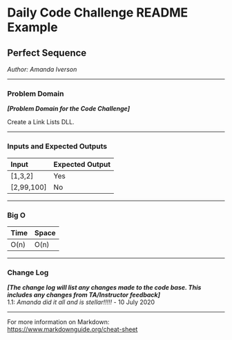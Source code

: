 # Daily Code Challenge README Example

## Perfect Sequence
*Author: Amanda Iverson*

---

### Problem Domain
***[Problem Domain for the Code Challenge]***

Create a Link Lists DLL.

---

### Inputs and Expected Outputs

| Input | Expected Output |
| :----------- | :----------- |
| [1,3,2] | Yes |
| [2,99,100] | No |


---

### Big O


| Time | Space |
| :----------- | :----------- |
| O(n) | O(n) |

---

### Change Log
***[The change log will list any changes made to the code base. This includes any changes from TA/Instructor feedback]***  
1.1: *Amanda did it all and is stellar!!!!!* - 10 July 2020  

---

For more information on Markdown: https://www.markdownguide.org/cheat-sheet
